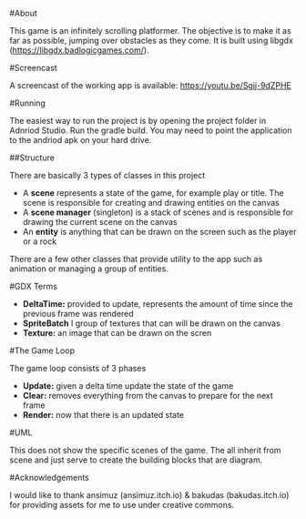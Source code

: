 
#About

This game is an infinitely scrolling platformer. The objective is to make it as far as possible, jumping over obstacles as they come. It is built using libgdx (https://libgdx.badlogicgames.com/). 

#Screencast

A screencast of the working app is available: https://youtu.be/Sgjj-9dZPHE

#Running 

The easiest way to run the project is by opening the project folder in Adnriod Studio. Run the gradle build. You may need to point the application to the andriod apk on your hard drive.


##Structure

There are basically 3 types of classes in this project

- A **scene** represents a state of the game, for example play or title. The scene is responsible for creating and drawing entities on the canvas
- A **scene manager** (singleton) is a stack of scenes and is responsible for drawing the current scene on the canvas
- An **entity** is anything that can be drawn on the screen such as the player or a rock 

There are a few other classes that provide utility to the app such as animation or managing a group of entities. 

#GDX Terms

- **DeltaTime:** provided to update, represents the amount of time since the previous frame was rendered
- **SpriteBatch** I group of textures that can will be drawn on the canvas
- **Texture:** an image that can be drawn on the scren

#The Game Loop

The game loop consists of 3 phases

- **Update:** given a delta time update the state of the game
- **Clear:** removes everything from the canvas to prepare for the next frame
- **Render:** now that there is an updated state


#UML 



This does not show the specific scenes of the game. The all inherit from scene and just serve to create the building blocks that are diagram. 


#Acknowledgements

I would like to thank ansimuz (ansimuz.itch.io) & bakudas (bakudas.itch.io) for providing assets for me to use under creative commons. 



